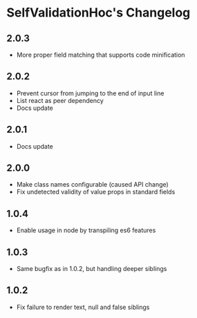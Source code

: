 # SelfValidationHoc's Changelog

## 2.0.3

- More proper field matching that supports code minification

## 2.0.2

- Prevent cursor from jumping to the end of input line
- List react as peer dependency
- Docs update

## 2.0.1

- Docs update

## 2.0.0

- Make class names configurable (caused API change)
- Fix undetected validity of value props in standard fields

## 1.0.4

- Enable usage in node by transpiling es6 features

## 1.0.3

- Same bugfix as in 1.0.2, but handling deeper siblings

## 1.0.2

- Fix failure to render text, null and false siblings
